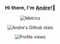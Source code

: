 <div align="center">
  
### Hi there, I'm [Andre](https://github.com/LiuAndre)!👋

![Metrics](https://metrics.lecoq.io/andrerahardjo97?template=classic&base.community=0&isocalendar=1&achievements=1&isocalendar.duration=full-year&achievements.threshold=C&achievements.secrets=true&achievements.limit=0&config.timezone=Asia%2FJakarta)

![Andre's Github stats](https://github-readme-stats.vercel.app/api?username=andrerahardjo97&count_private=true&show_icons=true)

![Profile views](https://gpvc.arturio.dev/LiuAndre)
</div>
